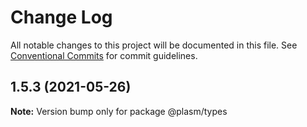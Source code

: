 # Change Log

All notable changes to this project will be documented in this file.
See [Conventional Commits](https://conventionalcommits.org) for commit guidelines.

## 1.5.3 (2021-05-26)

**Note:** Version bump only for package @plasm/types
